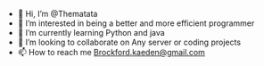 - 👋 Hi, I’m @Thematata
- 👀 I’m interested in being a better and more efficient programmer
- 🌱 I’m currently learning Python and java
- 💞️ I’m looking to collaborate on Any server or coding projects 
- 📫 How to reach me Brockford.kaeden@gmail.com

<!---
Thematata/Thematata is a ✨ special ✨ repository because its `README.md` (this file) appears on your GitHub profile.
You can click the Preview link to take a look at your changes.
--->
